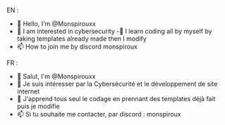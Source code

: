 EN : 
- 👋 Hello, I'm @Monspirouxx
- 👀 I am interested in cybersecurity
-🌱 I learn coding all by myself by taking templates already made then I modify
- 📫 How to join me by discord monspiroux

FR : 
- 👋 Salut, I'm @Monspirouxx
- 👀 Je suis intéresser par la Cybersécurité et le développement de site internet 
- 🌱 J'apprend tous seul le codage en prennant des templates déjà fait puis je modifie 
- 📫 Si tu souhaite me contacter, par discord : monspiroux
